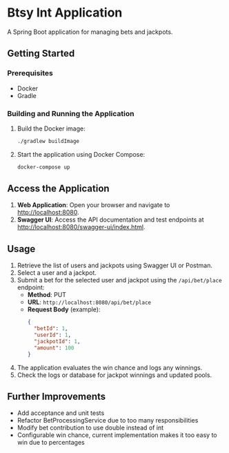 # Btsy Int Application

A Spring Boot application for managing bets and jackpots.

## Getting Started

### Prerequisites
- Docker
- Gradle

### Building and Running the Application

1. Build the Docker image:
   ```bash
   ./gradlew buildImage
   ```
2. Start the application using Docker Compose:
   ```bash
   docker-compose up
   ```
## Access the Application

1. **Web Application**: Open your browser and navigate to [http://localhost:8080](http://localhost:8080).
2. **Swagger UI**: Access the API documentation and test endpoints at [http://localhost:8080/swagger-ui/index.html](http://localhost:8080/swagger-ui/index.html).

## Usage

1. Retrieve the list of users and jackpots using Swagger UI or Postman.
2. Select a user and a jackpot.
3. Submit a bet for the selected user and jackpot using the `/api/bet/place` endpoint:
    - **Method**: PUT
    - **URL**: `http://localhost:8080/api/bet/place`
    - **Request Body** (example):
      ```json
      {
        "betId": 1,
        "userId": 1,
        "jackpotId": 1,
        "amount": 100
      }
      ```
4. The application evaluates the win chance and logs any winnings.
5. Check the logs or database for jackpot winnings and updated pools.

## Further Improvements
- Add acceptance and unit tests
- Refactor BetProcessingService due to too many responsibilities
- Modify bet contribution to use double instead of int
- Configurable win chance, current implementation makes it too easy to win due to percentages